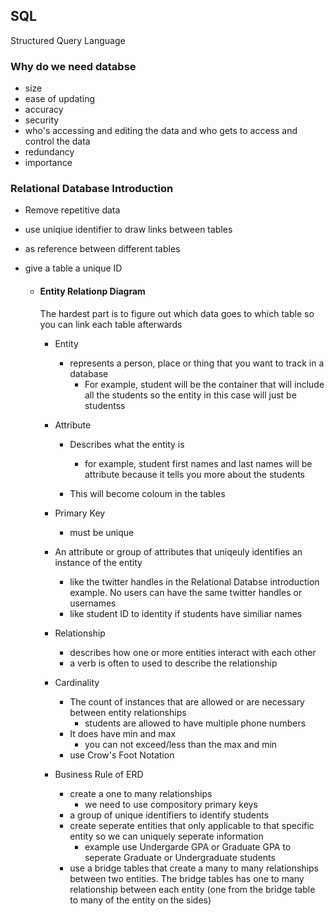 ## SQL

Structured Query Language

### Why do we need databse

- size
- ease of updating
- accuracy
- security
- who's accessing and editing the data and who gets to access and control the data
- redundancy
- importance

### Relational Database Introduction

- Remove repetitive data
- use uniqiue identifier to draw links between tables
- as reference between different tables
- give a table a unique ID

  - #### Entity Relationp Diagram

    The hardest part is to figure out which data goes to which table so you can link each table afterwards

    - Entity
      - represents a person, place or thing that you want to track in a database
        - For example, student will be the container that will include all the students so the entity in this case will just be studentss
    - Attribute

      - Describes what the entity is

        - for example, student first names and last names will be attribute because it tells you more about the students

      - This will become coloum in the tables

    - Primary Key
      - must be unique
    - An attribute or group of attributes that uniqeuly identifies an instance of the entity
      - like the twitter handles in the Relational Databse introduction example. No users can have the same twitter handles or usernames
      - like student ID to identity if students have similiar names
    - Relationship
      - describes how one or more entities interact with each other
      - a verb is often to used to describe the relationship
    - Cardinality
      - The count of instances that are allowed or are necessary between entity relationships
        - students are allowed to have multiple phone numbers
      - It does have min and max
        - you can not exceed/less than the max and min
      - use Crow's Foot Notation
    - Business Rule of ERD
      - create a one to many relationships
        - we need to use compository primary keys
      - a group of unique identifiers to identify students
      - create seperate entities that only applicable to that specific entity so we can uniquely seperate information
        - example use Undergarde GPA or Graduate GPA to seperate Graduate or Undergraduate students
      - use a bridge tables that create a many to many relationships between two entities. The bridge tables has one to many relationship between each entity (one from the bridge table to many of the entity on the sides)
